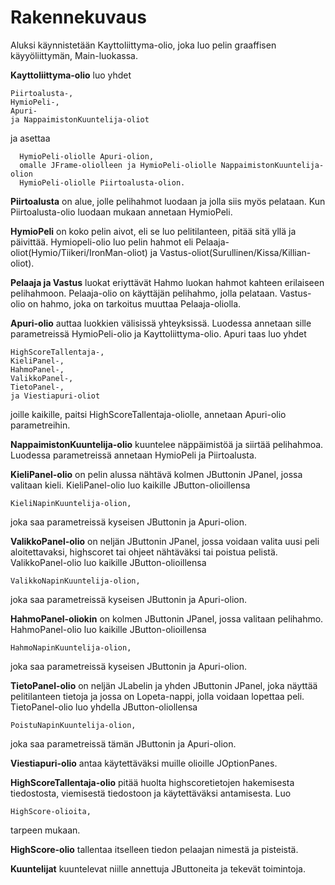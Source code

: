 # **Rakennekuvaus**

Aluksi käynnistetään Kayttoliittyma-olio, joka luo pelin graaffisen käyyöliittymän, Main-luokassa.

**Kayttoliittyma-olio** luo yhdet

    Piirtoalusta-, 
    HymioPeli-, 
    Apuri- 
    ja NappaimistonKuuntelija-oliot
    
ja asettaa 

      HymioPeli-oliolle Apuri-olion, 
      omalle JFrame-oliolleen ja HymioPeli-oliolle NappaimistonKuuntelija-olion 
      HymioPeli-oliolle Piirtoalusta-olion.

**Piirtoalusta** on alue, jolle pelihahmot luodaan ja jolla siis myös pelataan. Kun Piirtoalusta-olio luodaan mukaan annetaan HymioPeli.

**HymioPeli** on koko pelin aivot, eli se luo pelitilanteen, pitää sitä yllä ja päivittää. Hymiopeli-olio luo pelin hahmot eli Pelaaja-oliot(Hymio/Tiikeri/IronMan-oliot) ja Vastus-oliot(Surullinen/Kissa/Killian-oliot).

**Pelaaja ja Vastus** luokat eriyttävät Hahmo luokan hahmot kahteen erilaiseen pelihahmoon. Pelaaja-olio on käyttäjän pelihahmo, jolla pelataan. Vastus-olio on hahmo, joka on tarkoitus muuttaa Pelaaja-oliolla.

**Apuri-olio** auttaa luokkien välisissä yhteyksissä. Luodessa annetaan sille parametreissä HymioPeli-olio ja Kayttoliittyma-olio.
Apuri taas luo yhdet 

    HighScoreTallentaja-,
    KieliPanel-,
    HahmoPanel-,
    ValikkoPanel-, 
    TietoPanel-,
    ja Viestiapuri-oliot
    
joille kaikille, paitsi HighScoreTallentaja-oliolle, annetaan Apuri-olio parametreihin.

**NappaimistonKuuntelija-olio** kuuntelee näppäimistöä ja siirtää pelihahmoa. Luodessa parametreissä annetaan HymioPeli ja Piirtoalusta.

**KieliPanel-olio** on pelin alussa nähtävä kolmen JButtonin JPanel, jossa valitaan kieli. KieliPanel-olio luo kaikille JButton-olioillensa

    KieliNapinKuuntelija-olion,

joka saa parametreissä kyseisen JButtonin ja Apuri-olion.

**ValikkoPanel-olio** on neljän JButtonin JPanel, jossa voidaan valita uusi peli aloitettavaksi, highscoret tai ohjeet nähtäväksi tai poistua pelistä. ValikkoPanel-olio luo kaikille JButton-olioillensa

    ValikkoNapinKuuntelija-olion,

joka saa parametreissä kyseisen JButtonin ja Apuri-olion.

**HahmoPanel-oliokin** on kolmen JButtonin JPanel, jossa valitaan pelihahmo. HahmoPanel-olio luo kaikille JButton-olioillensa

    HahmoNapinKuuntelija-olion,

joka saa parametreissä kyseisen JButtonin ja Apuri-olion.

**TietoPanel-olio** on neljän JLabelin ja yhden JButtonin JPanel, joka näyttää pelitilanteen tietoja ja jossa on Lopeta-nappi, jolla voidaan lopettaa peli. TietoPanel-olio luo yhdella JButton-oliollensa

    PoistuNapinKuuntelija-olion,

joka saa parametreissä tämän JButtonin ja Apuri-olion.

**Viestiapuri-olio** antaa käytettäväksi muille olioille JOptionPanes.  

**HighScoreTallentaja-olio** pitää huolta highscoretietojen hakemisesta tiedostosta, viemisestä tiedostoon ja käytettäväksi antamisesta. Luo 

    HighScore-olioita,

tarpeen mukaan.

**HighScore-olio** tallentaa itselleen tiedon pelaajan nimestä ja pisteistä.

**Kuuntelijat** kuuntelevat niille annettuja JButtoneita ja tekevät toimintoja.
